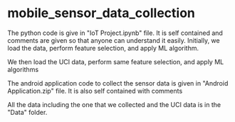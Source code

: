 # mobile_sensor_data_collection

The python code is give in "IoT Project.ipynb" file. It is self contained and comments are given so that anyone can understand it easily. Initially, we load the data, perform feature selection, and apply ML algorithm.

We then load the UCI data, perform same feature selection, and apply ML algorithms

The android application code to collect the sensor data is given in "Android Application.zip" file. It is also self contained with comments

All the data including the one that we collected and the UCI data is in the "Data" folder.
